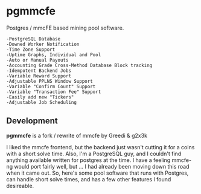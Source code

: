 pgmmcfe
=======

Postgres / mmcFE based mining pool software.

	-PostgreSQL Database
	-Downed Worker Notification
	-Time Zone Support
	-Uptime Graphs, Individual and Pool
	-Auto or Manual Payouts
	-Accounting Grade Cross-Method Database Block tracking
	-Idempotent Backend Jobs
	-Variable Reward Support
	-Adjustable PPLNS Window Support
	-Variable "Confirm Count" Support
	-Variable "Transaction Fee" Support
	-Easily add new "Tickers"
	-Adjustable Job Scheduling

Development
-----------

**pgmmcfe** is a fork / rewrite of mmcfe by Greedi & g2x3k

I liked the mmcfe frontend, but the backend just wasn't cutting it for a coins with a short solve time. Also, I'm a PostgreSQL guy, and I couldn't find anything available written for postgres at the time. I have a feeling mmcfe-ng would port fairly well, but ... I had already been moving down this road when it came out. So, here's some pool software that runs with Postgres, can handle short solve times, and has a few other features I found desireable. 